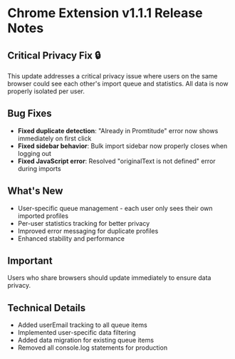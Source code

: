 # Chrome Extension v1.1.1 Release Notes

## Critical Privacy Fix 🔒
This update addresses a critical privacy issue where users on the same browser could see each other's import queue and statistics. All data is now properly isolated per user.

## Bug Fixes
- **Fixed duplicate detection**: "Already in Promtitude" error now shows immediately on first click
- **Fixed sidebar behavior**: Bulk import sidebar now properly closes when logging out
- **Fixed JavaScript error**: Resolved "originalText is not defined" error during imports

## What's New
- User-specific queue management - each user only sees their own imported profiles
- Per-user statistics tracking for better privacy
- Improved error messaging for duplicate profiles
- Enhanced stability and performance

## Important
Users who share browsers should update immediately to ensure data privacy.

## Technical Details
- Added userEmail tracking to all queue items
- Implemented user-specific data filtering
- Added data migration for existing queue items
- Removed all console.log statements for production